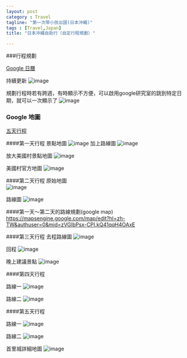 ```yaml
---
layout: post
category : Travel 
tagline: "第一次帶小孩出國(日本沖繩)"
tags : [Travel,Japan]
title: "日本沖繩自助行（自定行程規劃）"

---
```


###行程規劃

[Google 日曆](https://www.google.com/calendar/embed?src=M2F1dWlrbmVtNG1vYWwyY2d0NGltdjl0MjBAZ3JvdXAuY2FsZW5kYXIuZ29vZ2xlLmNvbQ)

持續更新
![image](https://farm9.staticflickr.com/8590/16301006095_efa09cbdb1_o.png)


規劃行程時若有跨週，有時顯示不方便，可以啟用google研究室的跳到特定日期，就可以一次顯示了
![image](https://farm8.staticflickr.com/7473/16113649180_e1f1716409_o.png)

### Google 地圖

[五天行程](https://www.google.com/maps/d/edit?mid=zVGIbPsx-CPI.kb4A3QgfZGmw)

####第一天行程
景點地圖
![image](https://farm9.staticflickr.com/8610/15807060931_369cebc918_o.png)
加上路線圖
![image](https://farm6.staticflickr.com/5606/15785301576_18ae5e0d08_o.png)


放大美國村景點地圖
![image](https://farm8.staticflickr.com/7576/15189008374_2a905449b0_o.png)

美國村官方地圖
![image](https://farm8.staticflickr.com/7536/15664702569_7c86927dc3_o.jpg)

####第二天行程
原始地圖  
![image](https://farm8.staticflickr.com/7543/15661586779_88cdc23e2b_o.png)

路線圖
![image](https://farm8.staticflickr.com/7561/15661980647_dee8e85350_o.png)


####第一天～第二天的路線規劃(google map)
https://mapsengine.google.com/map/edit?hl=zh-TW&authuser=0&mid=zVGIbPsx-CPI.kQ41qqH4OAxE

####第三天行程
去程路線圖
![image](https://farm9.staticflickr.com/8561/15662101617_cd180eba38_o.png)

回程
![image](https://farm8.staticflickr.com/7570/15660542630_b18f1448f0_o.png)

晚上建議景點
![image](https://farm8.staticflickr.com/7477/15660422028_6ce0816f58_o.png)


####第四天行程

路線一
![image](https://farm8.staticflickr.com/7544/15662070459_36e335d5ee_o.png)

路線二
![image](https://farm8.staticflickr.com/7574/15824481246_ce067edf2a_o.png)


####第五天行程

路線一
![image](https://farm9.staticflickr.com/8632/15664499969_fd48010c9e_o.png)

路線二
![image](https://farm8.staticflickr.com/7496/15230908963_5b61d4a74b_o.png)

首里城詳細地圖
![image](https://farm9.staticflickr.com/8652/16114344208_68920a5dab_o.jpg)